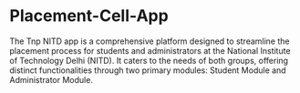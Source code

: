 # Placement-Cell-App
The Tnp NITD app is a comprehensive platform designed to streamline the placement process for students and administrators at the National Institute of Technology Delhi (NITD). It caters to the needs of both groups, offering distinct functionalities through two primary modules: Student Module and Administrator Module.
